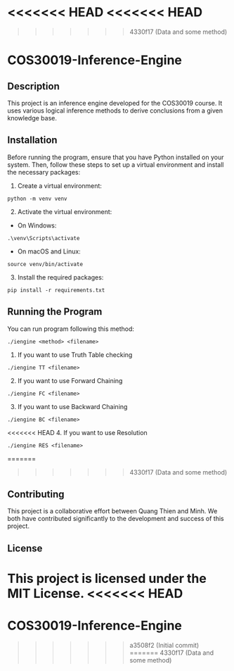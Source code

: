 <<<<<<< HEAD
<<<<<<< HEAD
=======
>>>>>>> 4330f17 (Data and some method)
# COS30019-Inference-Engine

## Description

This project is an inference engine developed for the COS30019 course. It uses various logical inference methods to derive conclusions from a given knowledge base.

## Installation

Before running the program, ensure that you have Python installed on your system. Then, follow these steps to set up a virtual environment and install the necessary packages:

1. Create a virtual environment:

```
python -m venv venv
```

2. Activate the virtual environment:

- On Windows:

```
.\venv\Scripts\activate
```

- On macOS and Linux:

```
source venv/bin/activate
```

3. Install the required packages:

```
pip install -r requirements.txt
```

## Running the Program

You can run program following this method:

```
./iengine <method> <filename>
```

1. If you want to use Truth Table checking

```
./iengine TT <filename>
```

2. If you want to use Forward Chaining

```
./iengine FC <filename>
```

3. If you want to use Backward Chaining

```
./iengine BC <filename>
```

<<<<<<< HEAD
4. If you want to use Resolution

```
./iengine RES <filename>
```

=======
>>>>>>> 4330f17 (Data and some method)
## Contributing

This project is a collaborative effort between Quang Thien and Minh. We both have contributed significantly to the development and success of this project.

## License

This project is licensed under the MIT License.
<<<<<<< HEAD
=======
# COS30019-Inference-Engine
>>>>>>> a3508f2 (Initial commit)
=======
>>>>>>> 4330f17 (Data and some method)
